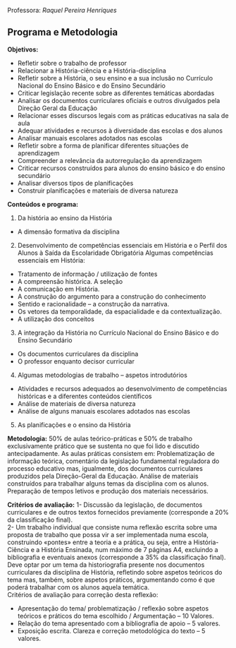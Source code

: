 Professora: *Raquel Pereira Henriques*

## Programa e Metodologia
**Objetivos:**
- Refletir sobre o trabalho de professor
- Relacionar a História-ciência e a História-disciplina
- Refletir sobre a História, o seu ensino e a sua inclusão no Currículo Nacional do Ensino Básico e do Ensino Secundário
- Criticar legislação recente sobre as diferentes temáticas abordadas
- Analisar os documentos curriculares oficiais e outros divulgados pela Direção Geral da Educação
- Relacionar esses discursos legais com as práticas educativas na sala de aula 
- Adequar atividades e recursos à diversidade das escolas e dos alunos  
- Analisar manuais escolares adotados nas escolas
- Refletir sobre a forma de planificar diferentes situações de aprendizagem   
- Compreender a relevância da autorregulação da aprendizagem 
- Criticar recursos construídos para alunos do ensino básico e do ensino secundário 
- Analisar diversos tipos de planificações 
- Construir planificações e materiais de diversa natureza 

**Conteúdos e programa:**
1. Da história ao ensino da História
- A dimensão formativa da disciplina 
2. Desenvolvimento de competências essenciais em História e o Perfil dos Alunos à Saída da Escolaridade Obrigatória Algumas competências essenciais em História: 
- Tratamento de informação / utilização de fontes 
- A compreensão histórica. A seleção
- A comunicação em História. 
- A construção do argumento para a construção do conhecimento
- Sentido e racionalidade – a construção da narrativa. 
- Os vetores da temporalidade, da espacialidade e da contextualização. 
- A utilização dos conceitos
3. A integração da História no Currículo Nacional do Ensino Básico e do Ensino Secundário
- Os documentos curriculares da disciplina
- O professor enquanto decisor curricular 
4. Algumas metodologias de trabalho – aspetos introdutórios
- Atividades e recursos adequados ao desenvolvimento de competências históricas e a diferentes conteúdos científicos
- Análise de materiais de diversa natureza 
- Análise de alguns manuais escolares adotados nas escolas
5. As planificações e o ensino da História 

**Metodologia:**
50% de aulas teórico-práticas e 50% de trabalho exclusivamente prático que se sustenta no que foi lido e discutido antecipadamente. 
As aulas práticas consistem em: Problematização de informação teórica, comentário da legislação fundamental reguladora do processo educativo mas, igualmente, dos documentos curriculares produzidos pela Direção-Geral da Educação. 
Análise de materiais construídos para trabalhar alguns temas da disciplina com os alunos. Preparação de tempos letivos e produção dos materiais necessários. 

**Critérios de avaliação:**
1- Discussão da legislação, de documentos curriculares e de outros textos fornecidos previamente (corresponde a 20% da classificação final).  
2- Um trabalho individual que consiste numa reflexão escrita sobre uma proposta de trabalho que possa vir a ser implementada numa escola, construindo «pontes» entre a teoria e a prática, ou seja, entre a História-Ciência e a História Ensinada, num máximo de 7 páginas A4, excluindo a bibliografia e eventuais anexos (corresponde a 35% da classificação final).
Deve optar por um tema da historiografia presente nos documentos curriculares da disciplina de História, refletindo sobre aspetos teóricos do tema mas, também, sobre aspetos práticos, argumentando como é que poderá trabalhar com os alunos aquela temática.  
Critérios de avaliação para correção desta reflexão: 
- Apresentação do tema/ problematização / reflexão sobre aspetos teóricos e práticos do tema escolhido / Argumentação – 10 Valores. 
- Relação do tema apresentado com a bibliografia de apoio – 5 valores.
- Exposição escrita. Clareza e correção metodológica do texto – 5 valores. 
